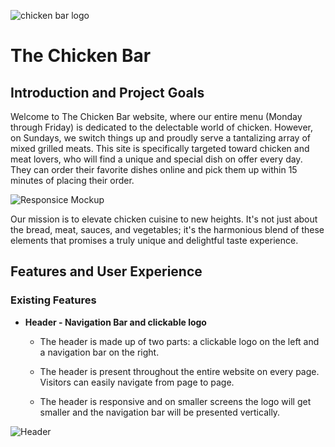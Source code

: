 
![chicken bar logo](../TheChickenBar/assets/images/chicken-bar-logo.png) 

# The Chicken Bar 

## Introduction and Project Goals

Welcome to The Chicken Bar website, where our entire menu (Monday through Friday) is dedicated to the delectable world of chicken. However, on Sundays, we switch things up and proudly serve a tantalizing array of mixed grilled meats. This site is specifically targeted toward chicken and meat lovers, who will find a unique and special dish on offer every day. They can order their favorite dishes online and pick them up within 15 minutes of placing their order.

![Responsice Mockup](../TheChickenBar/assets/images/thechickenbar.webp)

Our mission is to elevate chicken cuisine to new heights. It's not just about the bread, meat, sauces, and vegetables; it's the harmonious blend of these elements that promises a truly unique and delightful taste experience.

## Features and User Experience

### Existing Features

- __Header - Navigation Bar and clickable logo__

  - The header is made up of two parts: a clickable logo on the left and a navigation bar on the right.

  - The header is present throughout the entire website on every page. Visitors can easily navigate from page to page.

  - The header is responsive and on smaller screens the logo will get smaller and the navigation bar will be presented vertically.


![Header](../TheChickenBar/assets/images/chickenbar-navbar.png)



